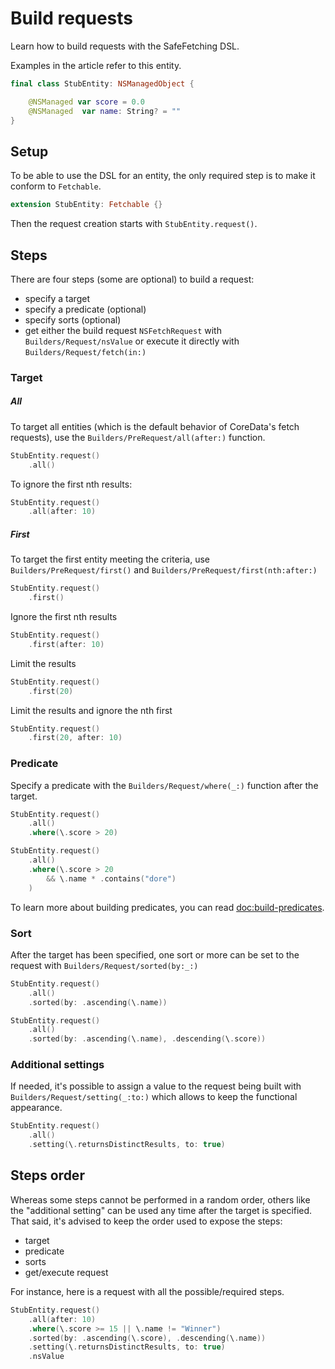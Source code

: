 # Build requests

Learn how to build requests with the SafeFetching DSL.

Examples in the article refer to this entity.

```swift
final class StubEntity: NSManagedObject {

    @NSManaged var score = 0.0
    @NSManaged  var name: String? = ""
}
```

## Setup

To be able to use the DSL for an entity, the only required step is to make it conform to `Fetchable`.

```swift
extension StubEntity: Fetchable {}
```

Then the request creation starts with `StubEntity.request()`.

## Steps
There are four steps (some are optional) to build a request:
- specify a target
- specify a predicate (optional)
- specify sorts (optional)
- get either the build request `NSFetchRequest` with ``Builders/Request/nsValue`` or execute it directly with ``Builders/Request/fetch(in:)``

### Target

##### All
To target all entities (which is the default behavior of CoreData's fetch requests), use the ``Builders/PreRequest/all(after:)`` function.

```swift
StubEntity.request()
    .all()
```

To ignore the first nth results:

```swift
StubEntity.request()
    .all(after: 10)
```

##### First
To target the first entity meeting the criteria, use ``Builders/PreRequest/first()`` and ``Builders/PreRequest/first(nth:after:)``

```swift
StubEntity.request()
    .first()
```

Ignore the first nth results

```swift
StubEntity.request()
    .first(after: 10)
```

Limit the results

```swift
StubEntity.request()
    .first(20)
```

Limit the results and ignore the nth first

```swift
StubEntity.request()
    .first(20, after: 10)
```

### Predicate

Specify a predicate with the ``Builders/Request/where(_:)`` function after the target.

```swift
StubEntity.request()
    .all()
    .where(\.score > 20)
```

```swift
StubEntity.request()
    .all()
    .where(\.score > 20
        && \.name * .contains("dore")
    )
```

To learn more about building predicates, you can read <doc:build-predicates>.

### Sort
After the target has been specified, one sort or more can be set to the request with ``Builders/Request/sorted(by:_:)``

```swift
StubEntity.request()
    .all()
    .sorted(by: .ascending(\.name))
```

```swift
StubEntity.request()
    .all()
    .sorted(by: .ascending(\.name), .descending(\.score))
```

### Additional settings
If needed, it's possible to assign a value to the request being built with ``Builders/Request/setting(_:to:)`` which allows to keep the functional appearance.

```swift
StubEntity.request()
    .all()
    .setting(\.returnsDistinctResults, to: true)
```

## Steps order
Whereas some steps cannot be performed in a random order, others like the "additional setting" can be used any time after the target is specified. That said, it's advised to keep the order used to expose the steps:

- target
- predicate
- sorts
- get/execute request

For instance, here is a request with all the possible/required steps.

```swift
StubEntity.request()
    .all(after: 10)
    .where(\.score >= 15 || \.name != "Winner")
    .sorted(by: .ascending(\.score), .descending(\.name))
    .setting(\.returnsDistinctResults, to: true)
    .nsValue
```
